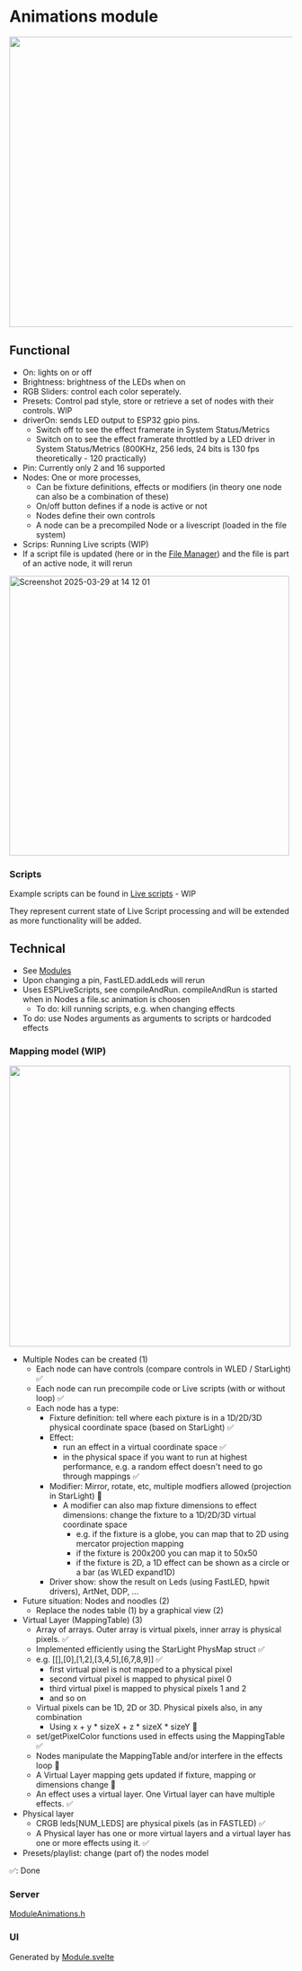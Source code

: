 # Animations module

<img width="517" src="https://github.com/user-attachments/assets/88e00192-a029-43c7-974c-15d786b48c0e" />

## Functional

* On: lights on or off
* Brightness: brightness of the LEDs when on
* RGB Sliders: control each color seperately.
* Presets: Control pad style, store or retrieve a set of nodes with their controls. WIP
* driverOn: sends LED output to ESP32 gpio pins.
    * Switch off to see the effect framerate in System Status/Metrics
    * Switch on to see the effect framerate throttled by a LED driver in System Status/Metrics (800KHz, 256 leds, 24 bits is 130 fps theoretically - 120 practically)
* Pin: Currently only 2 and 16 supported
* Nodes: One or more processes, 
    * Can be fixture definitions, effects or modifiers (in theory one node can also be a combination of these)
    * On/off button defines if a node is active or not
    * Nodes define their own controls
    * A node can be a precompiled Node or a livescript (loaded in the file system)
* Scrips: Running Live scripts (WIP)
* If a script file is updated (here or in the [File Manager](https://ewowi.github.io/MoonLight/moonbase/files/)) and the file is part of an active node, it will rerun

<img width="498" alt="Screenshot 2025-03-29 at 14 12 01" src="https://github.com/user-attachments/assets/3a5a3743-c0a4-4456-96cb-f4abd0d01450" />

### Scripts

Example scripts can be found in [Live scripts](https://github.com/ewowi/MoonLight/tree/main/misc/livescripts) - WIP

They represent current state of Live Script processing and will be extended as more functionality will be added.

## Technical

* See [Modules](../modules.md)
* Upon changing a pin, FastLED.addLeds will rerun
* Uses ESPLiveScripts, see compileAndRun. compileAndRun is started when in Nodes a file.sc animation is choosen
    * To do: kill running scripts, e.g. when changing effects
* To do: use Nodes arguments as arguments to scripts or hardcoded effects

### Mapping model (WIP)

<img width="500" src="https://github.com/user-attachments/assets/6f76a2d6-fce1-4c72-9ade-ee5fbd056c88" />

* Multiple Nodes can be created (1)
    * Each node can have controls (compare controls in WLED / StarLight) ✅
    * Each node can run precompile code or Live scripts (with or without loop) ✅
    * Each node has a type:
        * Fixture definition: tell where each pixture is in a 1D/2D/3D physical coordinate space (based on StarLight) ✅
        * Effect: 
            * run an effect in a virtual coordinate space ✅
            * in the physical space if you want to run at highest performance, e.g. a random effect doesn't need to go through mappings ✅
        * Modifier: Mirror, rotate, etc, multiple modfiers allowed (projection in StarLight) 🚧
            * A modifier can also map fixture dimensions to effect dimensions: change the fixture to a 1D/2D/3D virtual coordinate space
                * e.g. if the fixture is a globe, you can map that to 2D using mercator projection mapping
                * if the fixture is 200x200 you can map it to 50x50
                * if the fixture is 2D, a 1D effect can be shown as a circle or a bar (as WLED expand1D)
        * Driver show: show the result on Leds (using FastLED, hpwit drivers), ArtNet, DDP, ...
* Future situation: Nodes and noodles (2)
    * Replace the nodes table (1) by a graphical view (2)
* Virtual Layer (MappingTable) (3)
    * Array of arrays. Outer array is virtual pixels, inner array is physical pixels. ✅
    * Implemented efficiently using the StarLight PhysMap struct ✅
    * e.g. [[],[0],[1,2],[3,4,5],[6,7,8,9]] ✅
        * first virtual pixel is not mapped to a physical pixel
        * second virtual pixel is mapped to physical pixel 0
        * third virtual pixel is mapped to physical pixels 1 and 2
        * and so on
    * Virtual pixels can be 1D, 2D or 3D. Physical pixels also, in any combination
        * Using x + y * sizeX + z * sizeX * sizeY 🚧
    * set/getPixelColor functions used in effects using the MappingTable ✅
    * Nodes manipulate the MappingTable and/or interfere in the effects loop 🚧
    * A Virtual Layer mapping gets updated if fixture, mapping or dimensions change 🚧
    * An effect uses a virtual layer. One Virtual layer can have multiple effects. ✅
* Physical layer
    * CRGB leds[NUM_LEDS] are physical pixels (as in FASTLED) ✅
    * A Physical layer has one or more virtual layers and a virtual layer has one or more effects using it. ✅
* Presets/playlist: change (part of) the nodes model

✅: Done

### Server

[ModuleAnimations.h](https://github.com/ewowi/MoonLight/blob/main/src/MoonLight/ModuleAnimations.h)

### UI

Generated by [Module.svelte](https://github.com/ewowi/MoonLight/blob/main/interface/src/routes/moonbase/module/Module.svelte)
